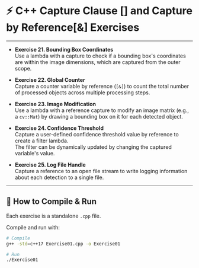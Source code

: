 # ⚡ C++ Capture Clause [] and Capture by Reference[&] Exercises 

---

- **Exercise 21. Bounding Box Coordinates**  
  Use a lambda with a capture to check if a bounding box's coordinates are within the image dimensions, which are captured from the outer scope.  

- **Exercise 22. Global Counter**  
  Capture a counter variable by reference (`[&]`) to count the total number of processed objects across multiple processing steps.  

- **Exercise 23. Image Modification**  
  Use a lambda with a reference capture to modify an image matrix (e.g., a `cv::Mat`) by drawing a bounding box on it for each detected object.  

- **Exercise 24. Confidence Threshold**  
  Capture a user-defined confidence threshold value by reference to create a filter lambda.  
  The filter can be dynamically updated by changing the captured variable's value.  

- **Exercise 25. Log File Handle**  
  Capture a reference to an open file stream to write logging information about each detection to a single file.  

---

## 🚀 How to Compile & Run

Each exercise is a standalone `.cpp` file.  

Compile and run with:

```bash
# Compile
g++ -std=c++17 Exercise01.cpp -o Exercise01

# Run
./Exercise01

